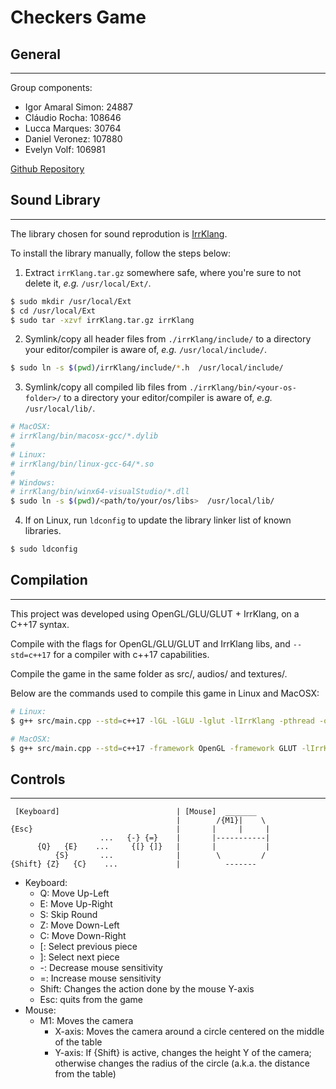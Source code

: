 # Checkers Game

## General
---
Group components:

* Igor Amaral Simon:    24887
* Cláudio Rocha:        108646
* Lucca Marques:        30764
* Daniel Veronez:       107880
* Evelyn Volf:          106981

[Github Repository](https://github.com/ia-Simon/opengl-checkers.git)

## Sound Library
---
The library chosen for sound reprodution is [IrrKlang](https://www.ambiera.com/irrklang/).

To install the library manually, follow the steps below:

1. Extract `irrKlang.tar.gz` somewhere safe, where you're sure to not delete it, *e.g.* `/usr/local/Ext/`.

```sh
$ sudo mkdir /usr/local/Ext
$ cd /usr/local/Ext
$ sudo tar -xzvf irrKlang.tar.gz irrKlang
```

2. Symlink/copy all header files from `./irrKlang/include/` to a directory your editor/compiler is aware of, *e.g.* `/usr/local/include/`.

```sh
$ sudo ln -s $(pwd)/irrKlang/include/*.h  /usr/local/include/
```

3. Symlink/copy all compiled lib files from `./irrKlang/bin/<your-os-folder>/` to a directory your editor/compiler is aware of, *e.g.* `/usr/local/lib/`.

```sh
# MacOSX:   
# irrKlang/bin/macosx-gcc/*.dylib
# 
# Linux:    
# irrKlang/bin/linux-gcc-64/*.so
#
# Windows:  
# irrKlang/bin/winx64-visualStudio/*.dll
$ sudo ln -s $(pwd)/<path/to/your/os/libs>  /usr/local/lib/
```

4. If on Linux, run `ldconfig` to update the library linker list of known libraries.

```sh
$ sudo ldconfig
```

## Compilation
---
This project was developed using OpenGL/GLU/GLUT + IrrKlang, on a C++17 syntax.

Compile with the flags for OpenGL/GLU/GLUT and IrrKlang libs, and `--std=c++17` for a compiler with c++17 capabilities.

Compile the game in the same folder as src/, audios/ and textures/.

Below are the commands used to compile this game in Linux and MacOSX:
```sh
# Linux:
$ g++ src/main.cpp --std=c++17 -lGL -lGLU -lglut -lIrrKlang -pthread -o checkers

# MacOSX:
$ g++ src/main.cpp --std=c++17 -framework OpenGL -framework GLUT -lIrrKlang -pthread -o checkers
```

## Controls
---
```
 [Keyboard]                          | [Mouse]  _______
                                     |        /{M1}|    \  
{Esc}                                |       |     |     |  
                    ...   {-} {=}    |       |-----------|
      {Q}   {E}    ...     {[} {]}   |       |           |
          {S}       ...              |        \         /
{Shift} {Z}   {C}    ...             |          -------
```
* Keyboard:
    * Q: Move Up-Left
    * E: Move Up-Right
    * S: Skip Round
    * Z: Move Down-Left
    * C: Move Down-Right
    * [: Select previous piece
    * ]: Select next piece
    * -: Decrease mouse sensitivity
    * =: Increase mouse sensitivity
    * Shift: Changes the action done by the mouse Y-axis
    * Esc: quits from the game
* Mouse:
    * M1: Moves the camera
        * X-axis: Moves the camera around a circle centered on the middle of the table
        * Y-axis: If {Shift} is active, changes the height Y of the camera; otherwise changes the radius of the circle (a.k.a. the distance from the table)